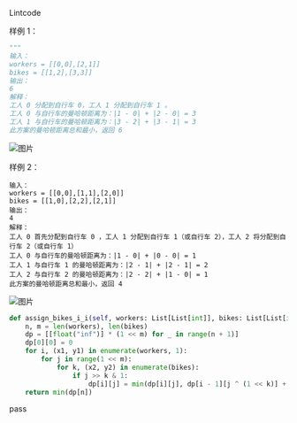 Lintcode


样例 1：
```python
"""
输入：
workers = [[0,0],[2,1]]
bikes = [[1,2],[3,3]]
输出：
6
解释：
工人 0 分配到自行车 0，工人 1 分配到自行车 1 。
工人 0 与自行车的曼哈顿距离为：|1 - 0| + |2 - 0| = 3
工人 1 与自行车的曼哈顿距离为：|3 - 2| + |3 - 1| = 3
此方案的曼哈顿距离总和最小，返回 6
```
![图片](https://media-test.jiuzhang.com/media/markdown/images/4/7/fa49c968-78ca-11ea-b383-0242ac1e0004.jpg)

样例 2：
```
输入：
workers = [[0,0],[1,1],[2,0]]
bikes = [[1,0],[2,2],[2,1]]
输出：
4
解释：
工人 0 首先分配到自行车 0 ，工人 1 分配到自行车 1（或自行车 2），工人 2 将分配到自行车 2（或自行车 1）
工人 0 与自行车的曼哈顿距离为：|1 - 0| + |0 - 0| = 1
工人 1 与自行车 1 的曼哈顿距离为：|2 - 1| + |2 - 1| = 2
工人 2 与自行车 2 的曼哈顿距离为：|2 - 2| + |1 - 0| = 1
此方案的曼哈顿距离总和最小，返回 4
```

![图片](https://media-test.jiuzhang.com/media/markdown/images/4/7/0391be68-78cb-11ea-b19f-0242ac1e0004.jpg)



```python
def assign_bikes_i_i(self, workers: List[List[int]], bikes: List[List[int]]) -> int:
	n, m = len(workers), len(bikes)
	dp = [[float("inf")] * (1 << m) for _ in range(n + 1)]
	dp[0][0] = 0
	for i, (x1, y1) in enumerate(workers, 1):
		for j in range(1 << m):
			for k, (x2, y2) in enumerate(bikes):
				if j >> k & 1:
					dp[i][j] = min(dp[i][j], dp[i - 1][j ^ (1 << k)] + abs(x1 - x2) + abs(y1 - y2))
	return min(dp[n])
```
pass